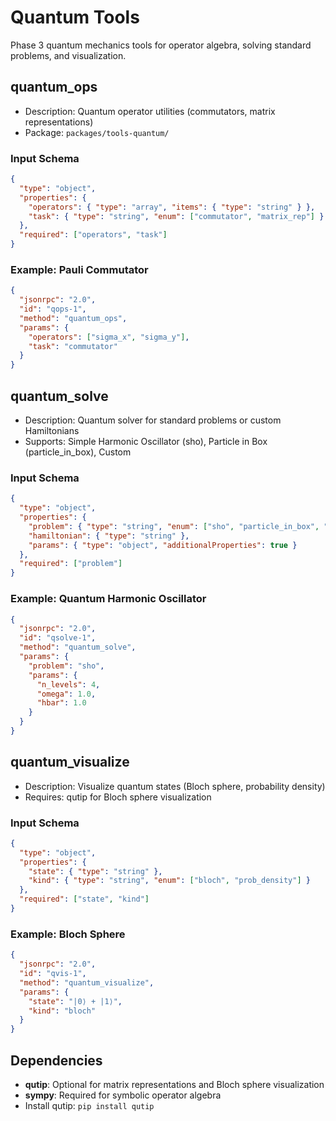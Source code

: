 # Quantum Tools

Phase 3 quantum mechanics tools for operator algebra, solving standard problems, and visualization.

## quantum_ops

- Description: Quantum operator utilities (commutators, matrix representations)
- Package: `packages/tools-quantum/`

### Input Schema
```json
{
  "type": "object",
  "properties": {
    "operators": { "type": "array", "items": { "type": "string" } },
    "task": { "type": "string", "enum": ["commutator", "matrix_rep"] }
  },
  "required": ["operators", "task"]
}
```

### Example: Pauli Commutator
```json
{
  "jsonrpc": "2.0",
  "id": "qops-1", 
  "method": "quantum_ops",
  "params": {
    "operators": ["sigma_x", "sigma_y"],
    "task": "commutator"
  }
}
```

## quantum_solve

- Description: Quantum solver for standard problems or custom Hamiltonians
- Supports: Simple Harmonic Oscillator (sho), Particle in Box (particle_in_box), Custom

### Input Schema
```json
{
  "type": "object",
  "properties": {
    "problem": { "type": "string", "enum": ["sho", "particle_in_box", "custom"] },
    "hamiltonian": { "type": "string" },
    "params": { "type": "object", "additionalProperties": true }
  },
  "required": ["problem"]
}
```

### Example: Quantum Harmonic Oscillator
```json
{
  "jsonrpc": "2.0",
  "id": "qsolve-1",
  "method": "quantum_solve", 
  "params": {
    "problem": "sho",
    "params": {
      "n_levels": 4,
      "omega": 1.0,
      "hbar": 1.0
    }
  }
}
```

## quantum_visualize

- Description: Visualize quantum states (Bloch sphere, probability density)
- Requires: qutip for Bloch sphere visualization

### Input Schema
```json
{
  "type": "object",
  "properties": {
    "state": { "type": "string" },
    "kind": { "type": "string", "enum": ["bloch", "prob_density"] }
  },
  "required": ["state", "kind"]
}
```

### Example: Bloch Sphere
```json
{
  "jsonrpc": "2.0",
  "id": "qvis-1",
  "method": "quantum_visualize",
  "params": {
    "state": "|0⟩ + |1⟩",
    "kind": "bloch"
  }
}
```

## Dependencies

- **qutip**: Optional for matrix representations and Bloch sphere visualization
- **sympy**: Required for symbolic operator algebra
- Install qutip: `pip install qutip`
